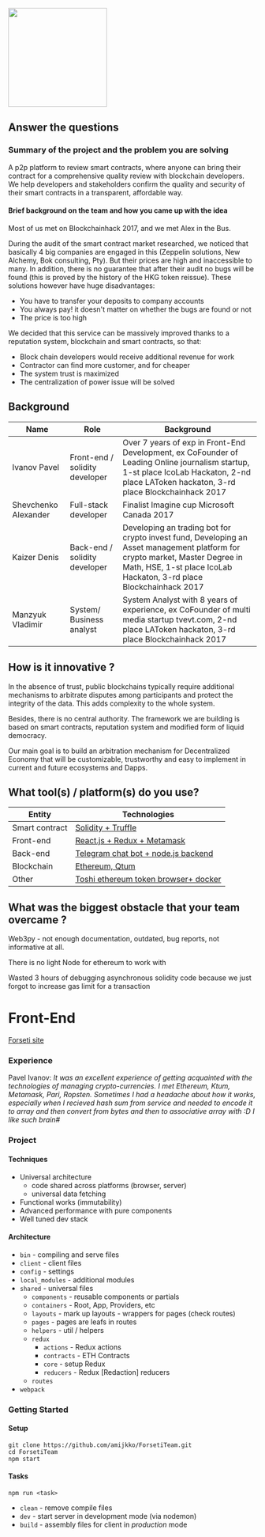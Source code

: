 <p>
  <img src="https://github.com/ThirdEyeTeam/site/blob/master/logo400x400.png?raw=true" height="200" />
</p>

## Answer the questions

### Summary of the project and the problem you are solving

A p2p platform to review smart contracts, where anyone can bring their contract for a comprehensive quality review with blockchain developers. We help developers and stakeholders confirm the quality and security of their smart contracts in a transparent, affordable way. 
#### Brief background on the team and how you came up with the idea

Most of us met on Blockchainhack 2017, and we met Alex in the Bus.
 
During the audit of the smart contract market researched, we noticed that basically 4 big companies are engaged in this (Zeppelin solutions, New Alchemy, Bok consulting, Pty). But their prices are high and inaccessible to many.
In addition, there is no guarantee that after their audit no bugs will be found (this is proved by the history of the HKG token reissue). These solutions however have huge disadvantages:
 
 - You have to transfer your deposits to company accounts
 - You always pay! it doesn't matter on whether the bugs are found or not
 - The price is too high 
 
We decided that this service can be massively improved thanks to a reputation system, blockchain and smart contracts, so that:
 
 - Block chain developers would receive additional revenue for work
 - Contractor can find more customer, and for cheaper
 - The system trust is maximized
 - The centralization of power issue will be solved
 
 
## Background

| Name | Role | Background | 
| ---- | ---- | ---------- |
| Ivanov Pavel | Front-end / solidity developer | Over 7 years of exp in Front-End Development, ex CoFounder of Leading Online journalism startup, 1-st place IcoLab Hackaton, 2-nd place LAToken hackaton, 3-rd place Blockchainhack 2017 |
| Shevchenko Alexander | Full-stack developer | Finalist Imagine cup Microsoft Canada 2017 |
| Kaizer Denis | Back-end / solidity developer | Developing an trading bot for crypto invest fund, Developing an Asset management platform for crypto market, Master Degree in Math, HSE, 1-st place IcoLab Hackaton, 3-rd place Blockchainhack 2017 |
| Manzyuk Vladimir | System/ Business analyst | System Analyst with 8 years of experience, ex CoFounder of multi media startup tvevt.com, 2-nd place LAToken hackaton, 3-rd place Blockchainhack 2017 |


## How is it innovative ?

In the absence of trust, public blockchains typically require additional mechanisms to arbitrate disputes among participants and protect the integrity of the data. This adds complexity to the whole system. 

Besides, there is no central authority.
The framework we are building is based on smart contracts, reputation system and modified form of liquid democracy. 

Our main goal is  to build an arbitration mechanism for Decentralized Economy that will be customizable, trustworthy and easy to implement in current and future ecosystems and Dapps.


## What tool(s) / platform(s) do you use?

 
| Entity | Technologies |
| ---- | ---- |
| Smart contract | [Solidity + Truffle](https://github.com/ForsetiTeam/SmartContracts) |
| Front-end | [React.js + Redux + Metamask](https://github.com/ForsetiTeam/ForsetiTeam) |
| Back-end | [Telegram chat bot + node.js backend](https://github.com/ForsetiTeam/Blockjudje_Telegram-bot) |
| Blockchain | [Ethereum, Qtum](https://github.com/ForsetiTeam/qtumRealisation) |
| Other | [Toshi ethereum token browser+ docker](https://github.com/ForsetiTeam/Token-Browser-Toshi-Implementation) |


## What was the biggest obstacle that your team overcame ?

Web3py - not enough documentation, outdated, bug reports, not informative at all.
 
There is no light Node for ethereum to work with  

Wasted 3 hours of debugging asynchronous  solidity code because we just forgot to increase gas limit for a transaction  
 
 


# Front-End

[Forseti site](http://forseti.im/)

### Experience

Pavel Ivanov: *It was an excellent experience of getting acquainted with the technologies of managing crypto-currencies. I met Ethereum, Ktum, Metamask, Pari, Ropsten. Sometimes I had a headache about how it works, especially when I recieved hash sum from service and needed to encode it to array and then convert from bytes and then to associative array with :D I like such brain#*

### Project

#### Techniques

- Universal architecture
  - code shared across platforms (browser, server)
  - universal data fetching
- Functional works (immutability)
- Advanced performance with pure components
- Well tuned dev stack

#### Architecture

- `bin` - compiling and serve files
- `client` - client files
- `config` - settings
- `local_modules` - additional modules
- `shared` - universal files
  - `components` - reusable components or partials
  - `containers` - Root, App, Providers, etc
  - `layouts` - mark up layouts - wrappers for pages (check routes)
  - `pages` - pages are leafs in routes
  - `helpers` - util / helpers
  - `redux`
    - `actions` - Redux actions
    - `contracts` - ETH Contracts
    - `core` - setup Redux
    - `reducers` - Redux [Redaction] reducers
  - `routes`
- `webpack`

### Getting Started

#### Setup

```
git clone https://github.com/amijkko/ForsetiTeam.git
cd ForsetiTeam
npm start
```

#### Tasks

```
npm run <task>
```

* `clean` - remove compile files
* `dev` - start server in development mode (via nodemon)
* `build` - assembly files for client in *production* mode
